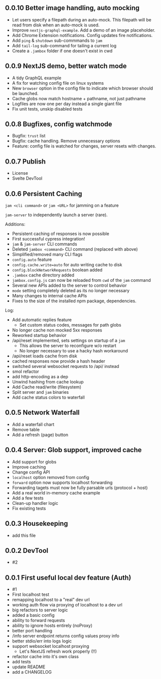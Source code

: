 ## 0.0.10 Better image handling, auto mocking

- Let users specify a filepath during an auto-mock. This filepath will be read
  from disk when an auto-mock is used.
- Improve `nextjs-graphql-example`. Add a demo of an image placeholder.
- Add Chrome Extension notifications. Config updates fire notifications.
- Add `ping` & `shutdown` sub-commmands to `jam`
- Add `tail-log` sub-command for tailing a current log
- Create a `.jambox` folder if one doesn't exist in cwd

## 0.0.9 NextJS demo, better watch mode

- A tidy GraphQL example
- A fix for watching config file on linux systems
- New `browser` option in the config file to indicate which browser should be launched.
- Cache globs now match hostname + pathname, not just pathname
- Logfiles are now one per day instead a single giant file
- Fix unit tests, unskip disabled tests

## 0.0.8 Bugfixes, config watchmode

- Bugfix: `trust` list
- Bugfix: cache handling. Remove unnecessary options
- Feature: config file is watched for changes, server resets with changes.

## 0.0.7 Publish

- License
- Svelte DevTool

## 0.0.6 Persistent Caching

`jam <cli command>` or `jam <URL>` for jamming on a feature

`jam-server` to independently launch a server (rare).

Additions:

- Persistent caching of responses is now possible
- First successful cypress integration!
- `jam` & `jam-server` CLI commands
- Deleted `jambox <command>` CLI command (replaced with above)
- Simplified/removed many CLI flags
- `config.auto` feature
- `config.cache.write=auto` for auto writing cache to disk
- `config.blockNetworkRequests` boolean added
- `.jambox` cache directory added
- `jambox.config.js` can now be reloaded from `cwd` of the `jam` command
- Several new APIs added to the server to control behavior
- `mode` setting completely deleted as its no longer necessary
- Many changes to internal cache APIs
- Fixes to the size of the installed npm package, dependencies.

Log:

- Add automatic replies feature
  - Set custom status codes, messages for path globs
- No longer cache non mocked 5xx responses
- Reworked startup behavior
- /api/reset implemented, sets settings on startup of a `jam`
  - This allows the server to reconfigure w/o restart
  - No longer necessary to use a hacky hash workaround
- /api/reset loads cache from disk
- cached responses now provide a hash header
- switched several websocket requests to /api/ instead
- smol refactor
- add http-encoding as a dep
- Unwind hashing from cache lookup
- Add Cache read/write (filesystem)
- Split server and `jam` binaries
- Add cache status colors to waterfall

## 0.0.5 Network Waterfall

- Add a waterfall chart
- Remove table
- Add a refresh (page) button

## 0.0.4 Server: Glob support, improved cache

- Add support for globs
- Improve caching
- Change config API
- `localhost` option removed from config
- `forward` option now supports localhost forwarding
- Forwarding tagets must now be fully parsable urls (protocol + host)
- Add a real world in-memory cache example
- Add a few tests
- Clean-up handler logic
- Fix existing tests

## 0.0.3 Housekeeping

- add this file

## 0.0.2 DevTool

- #2

## 0.0.1 First useful local dev feature (Auth)

- #1
- First localhost test
- remapping localhost to a "real" dev url
- working auth flow via proxying of localhost to a dev url
- big refactors to server logic
- added a basic config
- ability to forward requests
- ability to ignore hosts entirely (noProxy)
- better port handling
- /info server endpoint returns config values proxy info
- better stdio/err into logs logic
- support websocket localhost proxying
  - Let's NextJS refresh work properly (!!)
- refactor cache into it's own class
- add tests
- update README
- add a CHANGELOG
